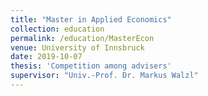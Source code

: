 ```yaml
---
title: "Master in Applied Economics"
collection: education
permalink: /education/MasterEcon
venue: University of Innsbruck
date: 2019-10-07
thesis: 'Competition among advisers'
supervisor: "Univ.-Prof. Dr. Markus Walzl"
---
```

